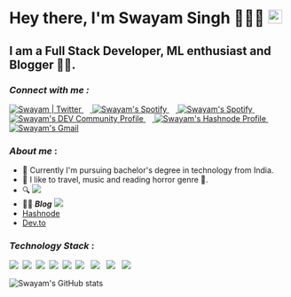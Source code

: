 # Hey there, I'm Swayam Singh 🙋🏼‍♂️ <img src="https://media.giphy.com/media/hvRJCLFzcasrR4ia7z/giphy.gif" width="25px">
## I am a Full Stack Developer, ML enthusiast and Blogger ✍🏻. 

### *Connect with me :*

<a href="https://twitter.com/rootacess3000">
  <img alt="Swayam | Twitter" src="https://img.shields.io/badge/Twitter-1DA1F2?style=for-the-badge&logo=twitter&logoColor=white" />
</a>
&nbsp;&nbsp;&nbsp;<a href="https://open.spotify.com/user/xt4ldmbx2mvl22lk3zh8a445p?si=0d78de291c1f4c9b">
  <img alt="Swayam's Spotify" src="https://img.shields.io/badge/Spotify-1ED760?&style=for-the-badge&logo=spotify&logoColor=white" />
</a>
&nbsp;&nbsp;&nbsp;<a href="https://www.facebook.com/krishna.vasudev.31392/">
  <img alt="Swayam's Spotify" src="https://img.shields.io/badge/Facebook-1877F2?style=for-the-badge&logo=facebook&logoColor=white" />
</a>
&nbsp;&nbsp;&nbsp;<a href="https://dev.to/practice404">
  <img src="https://img.shields.io/badge/dev.to-0A0A0A?style=for-the-badge&logo=dev.to&logoColor=white" alt="Swayam's DEV Community Profile">
</a>
&nbsp;&nbsp;&nbsp;<a href="https://hashnode.com/@rootacess3000">
  <img src="https://img.shields.io/badge/Hashnode-2962FF?style=for-the-badge&logo=hashnode&logoColor=white" alt="Swayam's Hashnode Profile">
</a>
&nbsp;&nbsp;&nbsp;<a href="mailto:hawkempire007@gmail.com">
  <img src="https://img.shields.io/badge/Gmail-D14836?style=for-the-badge&logo=gmail&logoColor=white" alt="Swayam's Gmail">
</a> 

### _About me_ :
* 🌱 Currently I'm pursuing bachelor's degree in technology from India.
* 🙂 I like to travel, music and reading horror genre 👻.
* 🔍 ![](https://visitor-badge.glitch.me/badge?page_id=practice404.practice404)
* ✍🏻 **_Blog_** <a href="https://s-w-a-y-a-m.medium.com/"><img src="https://img.shields.io/badge/Medium-12100E?style=for-the-badge&logo=medium&logoColor=white"></a>
* <a href="https://swayam-blog.hashnode.dev/">Hashnode</a> 
* <a href="https://dev.to/_s_w_a_y_a_m_">Dev.to</a> 

### _Technology Stack_ : 
<img src="https://img.shields.io/badge/Python-3776AB?style=for-the-badge&logo=python&logoColor=white" />&nbsp;&nbsp;<img src="https://img.shields.io/badge/JavaScript-F7DF1E?style=for-the-badge&logo=javascript&logoColor=black" />&nbsp;&nbsp;<img src="https://img.shields.io/badge/C%2B%2B-00599C?style=for-the-badge&logo=c%2B%2B&logoColor=white" />&nbsp;&nbsp;<img src="https://img.shields.io/badge/HTML5-E34F26?style=for-the-badge&logo=html5&logoColor=white" />&nbsp;&nbsp;<img src="https://img.shields.io/badge/CSS3-1572B6?style=for-the-badge&logo=css3&logoColor=white" />&nbsp;&nbsp;<img src="https://img.shields.io/badge/Node.js-43853D?style=for-the-badge&logo=node.js&logoColor=white" />
&nbsp;&nbsp;<img src="https://img.shields.io/badge/Express.js-000000?style=for-the-badge&logo=express&logoColor=white" />
&nbsp;&nbsp;<img src="https://img.shields.io/badge/React-20232A?style=for-the-badge&logo=react&logoColor=61DAFB" />
&nbsp;&nbsp;<img src="https://img.shields.io/badge/MongoDB-4EA94B?style=for-the-badge&logo=mongodb&logoColor=white" />

![Swayam's GitHub stats](https://github-readme-stats.vercel.app/api?username=practice404&show_icons=true&theme=radical)
